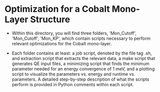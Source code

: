 # Optimization for a Cobalt Mono-Layer Structure

* Within this directory, you will find three folders, 'Mon_Cutoff', 'Mon_Cutoff', 'Mon_KP', which contain scripts necessary
to perform relevant optimizations for the Cobalt mono-layer.

* Each folder contains at least: a job script, denoted by the file tag .sh, and extraction script that extracts the relevant data,
a make script that generates QE input files, a minimizing script that finds the minimum parameter needed for an energy convergence of 1 meV,
and a plotting script to visualize the parameters vs. energy and runtime vs. parameters. A detailed step-by-step description of what
the scripts perform is provided in Python comments within each script.
